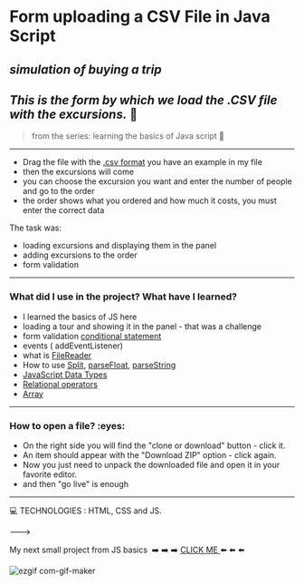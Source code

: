 <h1> Form uploading a CSV File in Java Script </h1>

 *<h2>simulation of buying a trip</h2>*
*<h2>This is the form by which we load the .CSV file with the excursions.* :blue_book:</h2>
>from the series: learning the basics of Java script  :muscle:

----

* Drag the file with the [.csv format](https://www.howtogeek.com/348960/what-is-a-csv-file-and-how-do-i-open-it/) you have an example in my file
* then the excursions will come
* you can choose the excursion you want and enter the number of people 
  and go to the order
* the order shows what you ordered and how much it costs, you must enter the correct data


  
The task was:
- loading excursions and displaying them in the panel
- adding excursions to the order
- form validation
-------

<h3>What did I use in the project? What have I learned?</h3>

* I learned the basics of JS here
* loading a tour and showing it in the panel - that was a challenge
* form validation [conditional statement](https://developer.mozilla.org/en-US/docs/Web/JavaScript/Reference/Statements/if...else)
* events ( addEventListener)
* what is [FileReader](https://developer.mozilla.org/en-US/docs/Web/API/FileReader)
* How to use [Split](https://developer.mozilla.org/en-US/docs/Web/JavaScript/Reference/Global_Objects/String/split), [parseFloat](https://developer.mozilla.org/en-US/docs/Web/JavaScript/Reference/Global_Objects/parseFloat), [parseString](https://developer.mozilla.org/en-US/docs/Web/JavaScript/Reference/Global_Objects/JSON/parse)
* [JavaScript Data Types](https://developer.mozilla.org/en-US/docs/Web/JavaScript/Data_structures)
* [Relational operators](https://developer.mozilla.org/en-US/docs/Web/JavaScript/Reference/Operators#expressions_and_operators_by_category)
* [Array](https://developer.mozilla.org/en-US/docs/Web/JavaScript/Reference/Global_Objects/Array)

-----
<h3>How to open a file? :eyes: </h3>

* On the right side you will find the "clone or download" button - click it.
* An item should appear with the "Download ZIP" option - click again.
* Now you just need to unpack the downloaded file and open it in your favorite editor.
* and then "go live" is enough

-----




:computer: TECHNOLOGIES : HTML, CSS and  JS.



———>

My next small project from JS basics  :arrow_right: :arrow_right: :arrow_right: [CLICK ME ](https://github.com/martynakil/-customer-panel-admin-panel-ordering-excursions-local-API)  :arrow_left: :arrow_left: :arrow_left:




    





![ezgif com-gif-maker](https://user-images.githubusercontent.com/59742201/105608297-7d68ba80-5da3-11eb-9985-39f0ea47530b.gif)
